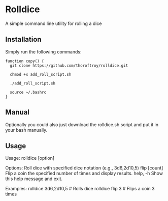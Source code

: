 # Rolldice
A simple command line utility for rolling a dice

Installation
----------------
Simply run the following commands:


```
function copy() {
  git clone https://github.com/thoroftroy/rolldice.git

  chmod +x add_roll_script.sh

  ./add_roll_script.sh

  source ~/.bashrc
}
```

Manual
----------------
Optionally you could also just download the rolldice.sh script and put it in your bash manually. 

Usage
-----------------
Usage: rolldice [option] <expression>

Options:
  <expression>   Roll dice with specified dice notation (e.g., 3d6,2d10,5)
  flip [count]   Flip a coin the specified number of times and display results.
  help, -h       Show this help message and exit.

Examples:
  rolldice 3d6,2d10,5    # Rolls dice
  rolldice flip 3        # Flips a coin 3 times
